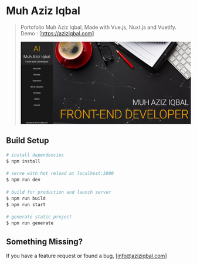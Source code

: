 # Muh Aziz Iqbal

> Portofolio Muh Aziz Iqbal, 
> Made with Vue.js, Nuxt.js and Vuetify. 
> Demo : [https://aziziqbal.com]
>
>![Screenshot](https://github.com/aziziqbal/aziziqbal-portofolio/blob/master/screenshot.PNG?raw=true)
>


## Build Setup

```bash
# install dependencies
$ npm install

# serve with hot reload at localhost:3000
$ npm run dev

# build for production and launch server
$ npm run build
$ npm run start

# generate static project
$ npm run generate
```

## Something Missing?

If you have a feature request or found a bug, [info@aziziqbal.com]

